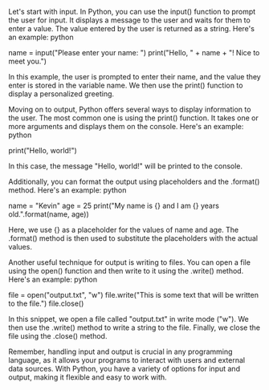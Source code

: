 Let's start with input. In Python, you can use the input() function to prompt the user for input. It displays a message to the user and waits for them to enter a value. The value entered by the user is returned as a string. Here's an example:
python

name = input("Please enter your name: ")
print("Hello, " + name + "! Nice to meet you.")

In this example, the user is prompted to enter their name, and the value they enter is stored in the variable name. We then use the print() function to display a personalized greeting.

Moving on to output, Python offers several ways to display information to the user. The most common one is using the print() function. It takes one or more arguments and displays them on the console. Here's an example:
python

print("Hello, world!")

In this case, the message "Hello, world!" will be printed to the console.

Additionally, you can format the output using placeholders and the .format() method. Here's an example:
python

name = "Kevin"
age = 25
print("My name is {} and I am {} years old.".format(name, age))

Here, we use {} as a placeholder for the values of name and age. The .format() method is then used to substitute the placeholders with the actual values.

Another useful technique for output is writing to files. You can open a file using the open() function and then write to it using the .write() method. Here's an example:
python

file = open("output.txt", "w")
file.write("This is some text that will be written to the file.")
file.close()

In this snippet, we open a file called "output.txt" in write mode ("w"). We then use the .write() method to write a string to the file. Finally, we close the file using the .close() method.

Remember, handling input and output is crucial in any programming language, as it allows your programs to interact with users and external data sources. With Python, you have a variety of options for input and output, making it flexible and easy to work with.
